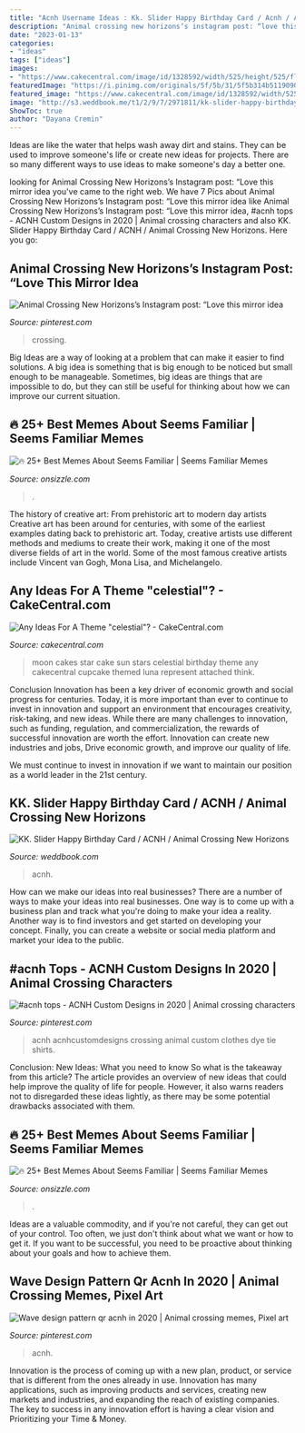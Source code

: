 ```yaml
---
title: "Acnh Username Ideas : Kk. Slider Happy Birthday Card / Acnh / Animal Crossing New Horizons"
description: "Animal crossing new horizons’s instagram post: “love this mirror idea"
date: "2023-01-13"
categories:
- "ideas"
tags: ["ideas"]
images:
- "https://www.cakecentral.com/image/id/1328592/width/525/height/525/flags/LL"
featuredImage: "https://i.pinimg.com/originals/5f/5b/31/5f5b314b5119090bc1590bd20a91ccf3.jpg"
featured_image: "https://www.cakecentral.com/image/id/1328592/width/525/height/525/flags/LL"
image: "http://s3.weddbook.me/t1/2/9/7/2971811/kk-slider-happy-birthday-card-acnh-animal-crossing-new-horizons-nintendo-switch.jpg"
ShowToc: true
author: "Dayana Cremin"
---
```



Ideas are like the water that helps wash away dirt and stains. They can be used to improve someone's life or create new ideas for projects. There are so many different ways to use ideas to make someone's day a better one.

	

		
looking for Animal Crossing New Horizons’s Instagram post: “Love this mirror idea you've came to the right web. We have 7 Pics about Animal Crossing New Horizons’s Instagram post: “Love this mirror idea like Animal Crossing New Horizons’s Instagram post: “Love this mirror idea, #acnh tops - ACNH Custom Designs in 2020 | Animal crossing characters and also KK. Slider Happy Birthday Card / ACNH / Animal Crossing New Horizons. Here you go:
		
    
## Animal Crossing New Horizons’s Instagram Post: “Love This Mirror Idea

<img loading=lazy src="https://i.pinimg.com/originals/04/e0/b8/04e0b895d7dfdb66fd7a8ca1c8efd397.jpg" onerror="this.onerror=null;this.src='https://tse3.mm.bing.net/th?id=OIP.eFOik10uemou6O5CLpeg5QAAAA&amp;pid=15.1';" alt="Animal Crossing New Horizons’s Instagram post: “Love this mirror idea">

_Source: pinterest.com_

>crossing. 

	

Big Ideas are a way of looking at a problem that can make it easier to find solutions. A big idea is something that is big enough to be noticed but small enough to be manageable. Sometimes, big ideas are things that are impossible to do, but they can still be useful for thinking about how we can improve our current situation.

    
## 🔥 25+ Best Memes About Seems Familiar | Seems Familiar Memes

<img loading=lazy src="https://pics.onsizzle.com/seems-familiar-71723233.png" onerror="this.onerror=null;this.src='https://tse3.mm.bing.net/th?id=OIP.f8wbxmUy8R5UOeOYnyun2QHaKW&amp;pid=15.1';" alt="🔥 25+ Best Memes About Seems Familiar | Seems Familiar Memes">

_Source: onsizzle.com_

>. 

	

The history of creative art: From prehistoric art to modern day artists
Creative art has been around for centuries, with some of the earliest examples dating back to prehistoric art. Today, creative artists use different methods and mediums to create their work, making it one of the most diverse fields of art in the world. Some of the most famous creative artists include Vincent van Gogh, Mona Lisa, and Michelangelo.

    
## Any Ideas For A Theme &quot;celestial&quot;? - CakeCentral.com

<img loading=lazy src="https://www.cakecentral.com/image/id/1328592/width/525/height/525/flags/LL" onerror="this.onerror=null;this.src='https://tse2.mm.bing.net/th?id=OIP.0MAVBVbHPD_2iyW7sS1MbgAAAA&amp;pid=15.1';" alt="Any Ideas For A Theme &quot;celestial&quot;? - CakeCentral.com">

_Source: cakecentral.com_

>moon cakes star cake sun stars celestial birthday theme any cakecentral cupcake themed luna represent attached think. 

	

Conclusion
Innovation has been a key driver of economic growth and social progress for centuries. Today, it is more important than ever to continue to invest in innovation and support an environment that encourages creativity, risk-taking, and new ideas.
While there are many challenges to innovation, such as funding, regulation, and commercialization, the rewards of successful innovation are worth the effort. Innovation can create new industries and jobs, Drive economic growth, and improve our quality of life.

We must continue to invest in innovation if we want to maintain our position as a world leader in the 21st century.

    
## KK. Slider Happy Birthday Card / ACNH / Animal Crossing New Horizons

<img loading=lazy src="http://s3.weddbook.me/t1/2/9/7/2971811/kk-slider-happy-birthday-card-acnh-animal-crossing-new-horizons-nintendo-switch.jpg" onerror="this.onerror=null;this.src='https://tse2.mm.bing.net/th?id=OIP.pVrAegNHAUEHS0e64VjITAHaE7&amp;pid=15.1';" alt="KK. Slider Happy Birthday Card / ACNH / Animal Crossing New Horizons">

_Source: weddbook.com_

>acnh. 

	

How can we make our ideas into real businesses?
There are a number of ways to make your ideas into real businesses. One way is to come up with a business plan and track what you're doing to make your idea a reality. Another way is to find investors and get started on developing your concept. Finally, you can create a website or social media platform and market your idea to the public.

    
## #acnh Tops - ACNH Custom Designs In 2020 | Animal Crossing Characters

<img loading=lazy src="https://i.pinimg.com/originals/5f/5b/31/5f5b314b5119090bc1590bd20a91ccf3.jpg" onerror="this.onerror=null;this.src='https://tse2.mm.bing.net/th?id=OIP.ADr6WWCTfY4z0rmdNn5UpQHaEK&amp;pid=15.1';" alt="#acnh tops - ACNH Custom Designs in 2020 | Animal crossing characters">

_Source: pinterest.com_

>acnh acnhcustomdesigns crossing animal custom clothes dye tie shirts. 

	

Conclusion: New Ideas: What you need to know
So what is the takeaway from this article? 
The article provides an overview of new ideas that could help improve the quality of life for people. However, it also warns readers not to disregarded these ideas lightly, as there may be some potential drawbacks associated with them.

    
## 🔥 25+ Best Memes About Seems Familiar | Seems Familiar Memes

<img loading=lazy src="https://pics.onsizzle.com/the-username-seems-familiar-71973238.png" onerror="this.onerror=null;this.src='https://tse1.mm.bing.net/th?id=OIP.5uHBCSUOuR6oR926lr8t_QHaGg&amp;pid=15.1';" alt="🔥 25+ Best Memes About Seems Familiar | Seems Familiar Memes">

_Source: onsizzle.com_

>. 

	

Ideas are a valuable commodity, and if you're not careful, they can get out of your control. Too often, we just don't think about what we want or how to get it. If you want to be successful, you need to be proactive about thinking about your goals and how to achieve them.

    
## Wave Design Pattern Qr Acnh In 2020 | Animal Crossing Memes, Pixel Art

<img loading=lazy src="https://i.pinimg.com/originals/e2/c8/7f/e2c87f43e22c392a783df335e30b4d8d.jpg" onerror="this.onerror=null;this.src='https://tse1.mm.bing.net/th?id=OIP.INSDoHb9lfsAFNEQHBeeWgHaFj&amp;pid=15.1';" alt="Wave design pattern qr acnh in 2020 | Animal crossing memes, Pixel art">

_Source: pinterest.com_

>acnh. 

	

Innovation is the process of coming up with a new plan, product, or service that is different from the ones already in use. Innovation has many applications, such as improving products and services, creating new markets and industries, and expanding the reach of existing companies. The key to success in any innovation effort is having a clear vision and Prioritizing your Time & Money.

